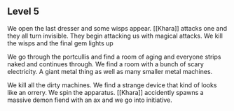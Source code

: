 ## Level 5

We open the last dresser and some wisps appear. [[Khara]] attacks one and they all turn invisible. They begin attacking us with magical attacks. We kill the wisps and the final gem lights up

We go through the portcullis and find a room of aging and everyone strips naked and continues through. We find a room with a bunch of scary electricity. A giant metal thing as well as many smaller metal machines.

We kill all the dirty machines. We find a strange device that kind of looks like an orrery. We spin the apparatus. [[Khara]] accidently spawns a massive demon fiend with an ax and we go into initiative.